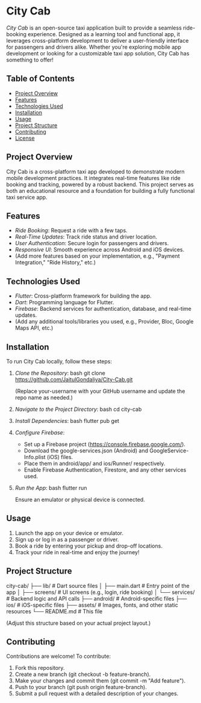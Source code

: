 # City Cab

*City Cab* is an open-source taxi application built to provide a seamless ride-booking experience. Designed as a learning tool and functional app, it leverages cross-platform development to deliver a user-friendly interface for passengers and drivers alike. Whether you're exploring mobile app development or looking for a customizable taxi app solution, City Cab has something to offer!

## Table of Contents
- [Project Overview](#project-overview)
- [Features](#features)
- [Technologies Used](#technologies-used)
- [Installation](#installation)
- [Usage](#usage)
- [Project Structure](#project-structure)
- [Contributing](#contributing)
- [License](#license)

## Project Overview
City Cab is a cross-platform taxi app developed to demonstrate modern mobile development practices. It integrates real-time features like ride booking and tracking, powered by a robust backend. This project serves as both an educational resource and a foundation for building a fully functional taxi service app.

## Features
- *Ride Booking*: Request a ride with a few taps.
- *Real-Time Updates*: Track ride status and driver location.
- *User Authentication*: Secure login for passengers and drivers.
- *Responsive UI*: Smooth experience across Android and iOS devices.
- (Add more features based on your implementation, e.g., "Payment Integration," "Ride History," etc.)

## Technologies Used
- *Flutter*: Cross-platform framework for building the app.
- *Dart*: Programming language for Flutter.
- *Firebase*: Backend services for authentication, database, and real-time updates.
- (Add any additional tools/libraries you used, e.g., Provider, Bloc, Google Maps API, etc.)

## Installation
To run City Cab locally, follow these steps:

1. *Clone the Repository*:
   bash
   git clone https://github.com/JaitulGondaliya/City-Cab.git
   
   (Replace your-username with your GitHub username and update the repo name as needed.)

2. *Navigate to the Project Directory*:
   bash
   cd city-cab
   

3. *Install Dependencies*:
   bash
   flutter pub get
   

4. *Configure Firebase*:
   - Set up a Firebase project (https://console.firebase.google.com/).
   - Download the google-services.json (Android) and GoogleService-Info.plist (iOS) files.
   - Place them in android/app/ and ios/Runner/ respectively.
   - Enable Firebase Authentication, Firestore, and any other services used.

5. *Run the App*:
   bash
   flutter run
   
   Ensure an emulator or physical device is connected.

## Usage
1. Launch the app on your device or emulator.
2. Sign up or log in as a passenger or driver.
3. Book a ride by entering your pickup and drop-off locations.
4. Track your ride in real-time and enjoy the journey!

## Project Structure

city-cab/
├── lib/             # Dart source files
│   ├── main.dart    # Entry point of the app
│   ├── screens/     # UI screens (e.g., login, ride booking)
│   └── services/    # Backend logic and API calls
├── android/         # Android-specific files
├── ios/             # iOS-specific files
├── assets/          # Images, fonts, and other static resources
└── README.md        # This file

(Adjust this structure based on your actual project layout.)

## Contributing
Contributions are welcome! To contribute:
1. Fork this repository.
2. Create a new branch (git checkout -b feature-branch).
3. Make your changes and commit them (git commit -m "Add feature").
4. Push to your branch (git push origin feature-branch).
5. Submit a pull request with a detailed description of your changes.
